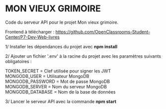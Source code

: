 # MON VIEUX GRIMOIRE

Code du serveur API pour le projet Mon vieux grimoire.

Frontend à télécharger : 
https://github.com/OpenClassrooms-Student-Center/P7-Dev-Web-livres


1/ Installer les dépendances du projet avec **npm install**

2/ Ajouter un fichier '.env' à la racine du projet avec les paramètres suivants obligatoires : 

TOKEN_SECRET = Clef utilisée pour signer les JWT  
MONGODB_USER = Utilisateur MongoDB  
MONGODB_PASSWORD = Mot de passe MongoDB  
MONGODB_SERVER = Nom du serveur MongoDB  
MONGODB_DATABASE = Nom de la base de données  

3/ Lancer le serveur API avec la commande **npm start**